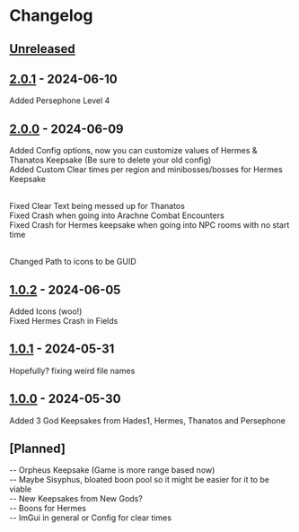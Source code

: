 # Changelog

## [Unreleased]

## [2.0.1] - 2024-06-10

Added Persephone Level 4

## [2.0.0] - 2024-06-09

Added Config options, now you can customize values of Hermes & Thanatos Keepsake (Be sure to delete your old config) <br>
Added Custom Clear times per region and minibosses/bosses for Hermes Keepsake <br><br>

Fixed Clear Text being messed up for Thanatos <br>
Fixed Crash when going into Arachne Combat Encounters <br>
Fixed Crash for Hermes keepsake when going into NPC rooms with no start time <br><br>

Changed Path to icons to be GUID

## [1.0.2] - 2024-06-05

Added Icons (woo!) <br>
Fixed Hermes Crash in Fields

## [1.0.1] - 2024-05-31

Hopefully? fixing weird file names

## [1.0.0] - 2024-05-30

Added 3 God Keepsakes from Hades1, Hermes, Thanatos and Persephone

## [Planned]

\-- Orpheus Keepsake (Game is more range based now) <br>
\-- Maybe Sisyphus, bloated boon pool so it might be easier for it to be viable <br>
\-- New Keepsakes from New Gods? <br>
\-- Boons for Hermes <br>
\-- ImGui in general or Config for clear times 

[unreleased]: https://github.com/zanncdwbl/zannc-KeepsakePort/compare/2.0.1...HEAD
[2.0.1]: https://github.com/zanncdwbl/zannc-KeepsakePort/compare/2.0.0...2.0.1
[2.0.0]: https://github.com/zanncdwbl/zannc-KeepsakePort/compare/1.0.2...2.0.0
[1.0.2]: https://github.com/zanncdwbl/zannc-KeepsakePort/compare/1.0.1...1.0.2
[1.0.1]: https://github.com/zanncdwbl/zannc-KeepsakePort/compare/1.0.0...1.0.1
[1.0.0]: https://github.com/zanncdwbl/zannc-KeepsakePort/compare/47ff815ce35f32d72c7f6ad86bbc90547c5aea28...1.0.0
